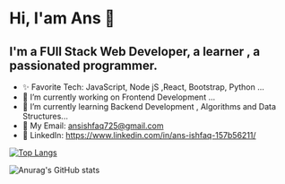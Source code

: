 # Hi, I'am Ans  👋
## I'm a FUll Stack Web Developer, a learner , a passionated programmer. 

- ✨ Favorite Tech: JavaScript, Node jS ,React, Bootstrap, Python ...
- 🔭 I’m currently working on Frontend Development ...
- 🌱 I’m currently learning Backend Development , Algorithms and Data Structures...
- 📧 My Email: ansishfaq725@gmail.com
- 💼 LinkedIn: https://www.linkedin.com/in/ans-ishfaq-157b56211/

[![Top Langs](https://github-readme-stats.vercel.app/api/top-langs/?username=Ans-Ishfaq)](https://github.com/anuraghazra/github-readme-stats)

<!-- [![Anurag's GitHub stats](https://github-readme-stats.vercel.app/api?username=Ans-Ishfaq)](https://github.com/anuraghazra/github-readme-stats) -->
<!-- ![Anurag's GitHub stats](https://github-readme-stats.vercel.app/api?username=Ans-Ishfaq&count_private=true) -->
![Anurag's GitHub stats](https://github-readme-stats.vercel.app/api?username=Ans-Ishfaq&show_icons=true&theme=tokyonight)
<!-- ![Anurag's GitHub stats](https://github-readme-stats.vercel.app/api?username=Ans-ishfaq&show_icons=true&theme=onedark) -->



